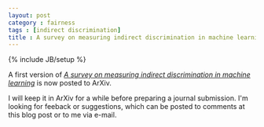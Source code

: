 ```yaml
---
layout: post
category : fairness
tags : [indirect discrimination]
title : A survey on measuring indirect discrimination in machine learning
---
```

{% include JB/setup %}

A first version of
[*A survey on measuring indirect discrimination in machine learning*](http://arxiv.org/abs/1511.00148) is now posted to ArXiv. 

I will keep it in ArXiv for a while before preparing a journal submission. I'm looking for feeback or suggestions, which can be posted to comments at this blog post or to me via e-mail.

